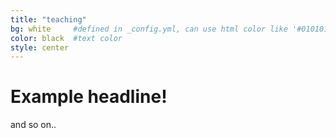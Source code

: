 ```yaml
---
title: "teaching"
bg: white     #defined in _config.yml, can use html color like '#010101'
color: black  #text color
style: center
---
```


# Example headline!
and so on..